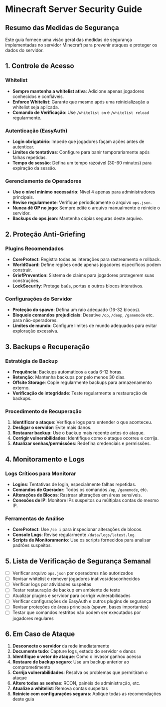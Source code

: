 # Minecraft Server Security Guide

## Resumo das Medidas de Segurança

Este guia fornece uma visão geral das medidas de segurança implementadas no servidor Minecraft para prevenir ataques e proteger os dados do servidor.

## 1. Controle de Acesso

### Whitelist
- **Sempre mantenha a whitelist ativa**: Adicione apenas jogadores conhecidos e confiáveis.
- **Enforce Whitelist**: Garante que mesmo após uma reinicialização a whitelist seja aplicada.
- **Comando de Verificação**: Use `/whitelist on` e `/whitelist reload` regularmente.

### Autenticação (EasyAuth)
- **Login obrigatório**: Impede que jogadores façam ações antes de autenticar.
- **Limites de tentativas**: Configure para banir temporariamente após falhas repetidas.
- **Tempo de sessão**: Defina um tempo razoável (30-60 minutos) para expiração da sessão.

### Gerenciamento de Operadores
- **Use o nível mínimo necessário**: Nível 4 apenas para administradores principais.
- **Revise regularmente**: Verifique periodicamente o arquivo `ops.json`.
- **Nunca dê OP no jogo**: Sempre edite o arquivo manualmente e reinicie o servidor.
- **Backups do ops.json**: Mantenha cópias seguras deste arquivo.

## 2. Proteção Anti-Griefing

### Plugins Recomendados
- **CoreProtect**: Registra todas as interações para rastreamento e rollback.
- **WorldGuard**: Define regiões onde apenas jogadores específicos podem construir.
- **GriefPrevention**: Sistema de claims para jogadores protegerem suas construções.
- **LockSecurity**: Protege baús, portas e outros blocos interativos.

### Configurações do Servidor
- **Proteção do spawn**: Defina um raio adequado (16-32 blocos).
- **Bloqueie comandos prejudiciais**: Desative `/op`, `/deop`, `/gamemode` etc. para não-operadores.
- **Limites de mundo**: Configure limites de mundo adequados para evitar exploração excessiva.

## 3. Backups e Recuperação

### Estratégia de Backup
- **Frequência**: Backups automáticos a cada 6-12 horas.
- **Retenção**: Mantenha backups por pelo menos 30 dias.
- **Offsite Storage**: Copie regularmente backups para armazenamento externo.
- **Verificação de integridade**: Teste regularmente a restauração de backups.

### Procedimento de Recuperação
1. **Identificar o ataque**: Verifique logs para entender o que aconteceu.
2. **Desligar o servidor**: Evite mais danos.
3. **Restaurar backup**: Use o backup mais recente antes do ataque.
4. **Corrigir vulnerabilidades**: Identifique como o ataque ocorreu e corrija.
5. **Atualizar senhas/permissões**: Redefina credenciais e permissões.

## 4. Monitoramento e Logs

### Logs Críticos para Monitorar
- **Logins**: Tentativas de login, especialmente falhas repetidas.
- **Comandos de Operador**: Todos os comandos `/op`, `/gamemode`, etc.
- **Alterações de Blocos**: Rastrear alterações em áreas sensíveis.
- **Conexões de IP**: Monitore IPs suspeitos ou múltiplas contas do mesmo IP.

### Ferramentas de Análise
- **CoreProtect**: Use `/co i` para inspecionar alterações de blocos.
- **Console Logs**: Revise regularmente `/data/logs/latest.log`.
- **Scripts de Monitoramento**: Use os scripts fornecidos para analisar padrões suspeitos.

## 5. Lista de Verificação de Segurança Semanal

- [ ] Verificar arquivo `ops.json` por operadores não autorizados
- [ ] Revisar whitelist e remover jogadores inativos/desconhecidos
- [ ] Verificar logs por atividades suspeitas
- [ ] Testar restauração de backup em ambiente de teste
- [ ] Atualizar plugins e servidor para corrigir vulnerabilidades
- [ ] Verificar configurações de EasyAuth e outros plugins de segurança
- [ ] Revisar proteções de áreas principais (spawn, bases importantes)
- [ ] Testar que comandos restritos não podem ser executados por jogadores regulares

## 6. Em Caso de Ataque

1. **Desconecte o servidor** da rede imediatamente
2. **Documente tudo**: Capture logs, estado do servidor e danos
3. **Identifique o vetor de ataque**: Como o invasor ganhou acesso
4. **Restaure de backup seguro**: Use um backup anterior ao comprometimento
5. **Corrija vulnerabilidades**: Resolva os problemas que permitiram o ataque
6. **Altere todas as senhas**: RCON, painéis de administração, etc.
7. **Atualize a whitelist**: Remova contas suspeitas
8. **Reinicie com configurações seguras**: Aplique todas as recomendações deste guia
